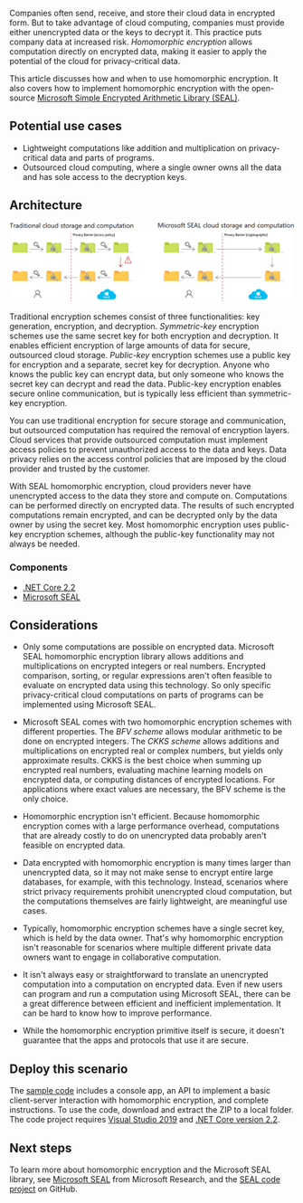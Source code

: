 
Companies often send, receive, and store their cloud data in encrypted form. But to take advantage of cloud computing, companies must provide either unencrypted data or the keys to decrypt it. This practice puts company data at increased risk. *Homomorphic encryption* allows computation directly on encrypted data, making it easier to apply the potential of the cloud for privacy-critical data.

This article discusses how and when to use homomorphic encryption. It also covers how to implement homomorphic encryption with the open-source [Microsoft Simple Encrypted Arithmetic Library (SEAL)](https://github.com/microsoft/SEAL#introduction).

## Potential use cases

- Lightweight computations like addition and multiplication on privacy-critical data and parts of programs.
- Outsourced cloud computing, where a single owner owns all the data and has sole access to the decryption keys.

## Architecture

![Traditional and SEAL encryption](../media/seal.png)

Traditional encryption schemes consist of three functionalities: key generation, encryption, and decryption. *Symmetric-key* encryption schemes use the same secret key for both encryption and decryption. It enables efficient encryption of large amounts of data for secure, outsourced cloud storage. *Public-key* encryption schemes use a public key for encryption and a separate, secret key for decryption. Anyone who knows the public key can encrypt data, but only someone who knows the secret key can decrypt and read the data. Public-key encryption enables secure online communication, but is typically less efficient than symmetric-key encryption.

You can use traditional encryption for secure storage and communication, but outsourced computation has required the removal of encryption layers. Cloud services that provide outsourced computation must implement access policies to prevent unauthorized access to the data and keys. Data privacy relies on the access control policies that are imposed by the cloud provider and trusted by the customer.

With SEAL homomorphic encryption, cloud providers never have unencrypted access to the data they store and compute on. Computations can be performed directly on encrypted data. The results of such encrypted computations remain encrypted, and can be decrypted only by the data owner by using the secret key. Most homomorphic encryption uses public-key encryption schemes, although the public-key functionality may not always be needed.

### Components

- [.NET Core 2.2](https://dotnet.microsoft.com/download/dotnet/2.2)
- [Microsoft SEAL](https://www.microsoft.com/research/project/microsoft-seal/)

## Considerations

- Only some computations are possible on encrypted data. Microsoft SEAL homomorphic encryption library allows additions and multiplications on encrypted integers or real numbers. Encrypted comparison, sorting, or regular expressions aren't often feasible to evaluate on encrypted data using this technology. So only specific privacy-critical cloud computations on parts of programs can be implemented using Microsoft SEAL.

- Microsoft SEAL comes with two homomorphic encryption schemes with different properties. The *BFV scheme* allows modular arithmetic to be done on encrypted integers. The *CKKS scheme* allows additions and multiplications on encrypted real or complex numbers, but yields only approximate results. CKKS is the best choice when summing up encrypted real numbers, evaluating machine learning models on encrypted data, or computing distances of encrypted locations. For applications where exact values are necessary, the BFV scheme is the only choice.

- Homomorphic encryption isn't efficient. Because homomorphic encryption comes with a large performance overhead, computations that are already costly to do on unencrypted data probably aren't feasible on encrypted data.

- Data encrypted with homomorphic encryption is many times larger than unencrypted data, so it may not make sense to encrypt entire large databases, for example, with this technology. Instead, scenarios where strict privacy requirements prohibit unencrypted cloud computation, but the computations themselves are fairly lightweight, are meaningful use cases. 

- Typically, homomorphic encryption schemes have a single secret key, which is held by the data owner. That's why homomorphic encryption isn't reasonable for scenarios where multiple different private data owners want to engage in collaborative computation.

- It isn't always easy or straightforward to translate an unencrypted computation into a computation on encrypted data. Even if new users can program and run a computation using Microsoft SEAL, there can be a great difference between efficient and inefficient implementation. It can be hard to know how to improve performance.

- While the homomorphic encryption primitive itself is secure, it doesn't guarantee that the apps and protocols that use it are secure.

## Deploy this scenario

The [sample code](https://zarmada.blob.core.windows.net/ai-school-module-updates/ai-school-lab-seal.zip) includes a console app, an API to implement a basic client-server interaction with homomorphic encryption, and complete instructions. To use the code, download and extract the ZIP to a local folder. The code project requires [Visual Studio 2019](https://www.visualstudio.com/downloads/) and [.NET Core version 2.2](https://dotnet.microsoft.com/download/dotnet-core/2.2).

## Next steps

To learn more about homomorphic encryption and the Microsoft SEAL library, see [Microsoft SEAL](https://www.microsoft.com/research/project/microsoft-seal/) from Microsoft Research, and the [SEAL code project](https://github.com/microsoft/SEAL) on GitHub.
